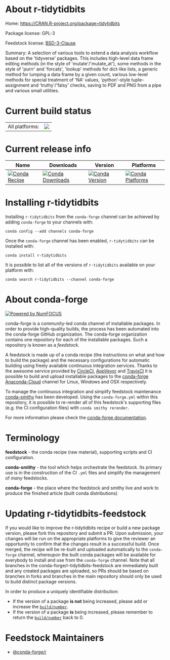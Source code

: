 About r-tidytidbits
===================

Home: https://CRAN.R-project.org/package=tidytidbits

Package license: GPL-3

Feedstock license: [BSD-3-Clause](https://github.com/conda-forge/r-tidytidbits-feedstock/blob/master/LICENSE.txt)

Summary: A selection of various tools to extend a data analysis workflow based on the 'tidyverse' packages. This includes high-level data frame editing methods (in the style of 'mutate'/'mutate_at'), some methods in the style of 'purrr' and 'forcats', 'lookup' methods for dict-like lists, a generic method for lumping a data frame by a given count, various low-level methods for special treatment of 'NA' values, 'python'-style tuple-assignment and 'truthy'/'falsy' checks, saving to PDF and PNG from a pipe and various small utilities.

Current build status
====================


<table><tr><td>All platforms:</td>
    <td>
      <a href="https://dev.azure.com/conda-forge/feedstock-builds/_build/latest?definitionId=6088&branchName=master">
        <img src="https://dev.azure.com/conda-forge/feedstock-builds/_apis/build/status/r-tidytidbits-feedstock?branchName=master">
      </a>
    </td>
  </tr>
</table>

Current release info
====================

| Name | Downloads | Version | Platforms |
| --- | --- | --- | --- |
| [![Conda Recipe](https://img.shields.io/badge/recipe-r--tidytidbits-green.svg)](https://anaconda.org/conda-forge/r-tidytidbits) | [![Conda Downloads](https://img.shields.io/conda/dn/conda-forge/r-tidytidbits.svg)](https://anaconda.org/conda-forge/r-tidytidbits) | [![Conda Version](https://img.shields.io/conda/vn/conda-forge/r-tidytidbits.svg)](https://anaconda.org/conda-forge/r-tidytidbits) | [![Conda Platforms](https://img.shields.io/conda/pn/conda-forge/r-tidytidbits.svg)](https://anaconda.org/conda-forge/r-tidytidbits) |

Installing r-tidytidbits
========================

Installing `r-tidytidbits` from the `conda-forge` channel can be achieved by adding `conda-forge` to your channels with:

```
conda config --add channels conda-forge
```

Once the `conda-forge` channel has been enabled, `r-tidytidbits` can be installed with:

```
conda install r-tidytidbits
```

It is possible to list all of the versions of `r-tidytidbits` available on your platform with:

```
conda search r-tidytidbits --channel conda-forge
```


About conda-forge
=================

[![Powered by NumFOCUS](https://img.shields.io/badge/powered%20by-NumFOCUS-orange.svg?style=flat&colorA=E1523D&colorB=007D8A)](http://numfocus.org)

conda-forge is a community-led conda channel of installable packages.
In order to provide high-quality builds, the process has been automated into the
conda-forge GitHub organization. The conda-forge organization contains one repository
for each of the installable packages. Such a repository is known as a *feedstock*.

A feedstock is made up of a conda recipe (the instructions on what and how to build
the package) and the necessary configurations for automatic building using freely
available continuous integration services. Thanks to the awesome service provided by
[CircleCI](https://circleci.com/), [AppVeyor](https://www.appveyor.com/)
and [TravisCI](https://travis-ci.com/) it is possible to build and upload installable
packages to the [conda-forge](https://anaconda.org/conda-forge)
[Anaconda-Cloud](https://anaconda.org/) channel for Linux, Windows and OSX respectively.

To manage the continuous integration and simplify feedstock maintenance
[conda-smithy](https://github.com/conda-forge/conda-smithy) has been developed.
Using the ``conda-forge.yml`` within this repository, it is possible to re-render all of
this feedstock's supporting files (e.g. the CI configuration files) with ``conda smithy rerender``.

For more information please check the [conda-forge documentation](https://conda-forge.org/docs/).

Terminology
===========

**feedstock** - the conda recipe (raw material), supporting scripts and CI configuration.

**conda-smithy** - the tool which helps orchestrate the feedstock.
                   Its primary use is in the construction of the CI ``.yml`` files
                   and simplify the management of *many* feedstocks.

**conda-forge** - the place where the feedstock and smithy live and work to
                  produce the finished article (built conda distributions)


Updating r-tidytidbits-feedstock
================================

If you would like to improve the r-tidytidbits recipe or build a new
package version, please fork this repository and submit a PR. Upon submission,
your changes will be run on the appropriate platforms to give the reviewer an
opportunity to confirm that the changes result in a successful build. Once
merged, the recipe will be re-built and uploaded automatically to the
`conda-forge` channel, whereupon the built conda packages will be available for
everybody to install and use from the `conda-forge` channel.
Note that all branches in the conda-forge/r-tidytidbits-feedstock are
immediately built and any created packages are uploaded, so PRs should be based
on branches in forks and branches in the main repository should only be used to
build distinct package versions.

In order to produce a uniquely identifiable distribution:
 * If the version of a package **is not** being increased, please add or increase
   the [``build/number``](https://docs.conda.io/projects/conda-build/en/latest/resources/define-metadata.html#build-number-and-string).
 * If the version of a package **is** being increased, please remember to return
   the [``build/number``](https://docs.conda.io/projects/conda-build/en/latest/resources/define-metadata.html#build-number-and-string)
   back to 0.

Feedstock Maintainers
=====================

* [@conda-forge/r](https://github.com/conda-forge/r/)

